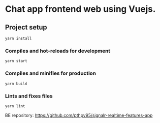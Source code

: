 # Chat app frontend web using Vuejs.

## Project setup
```
yarn install
```

### Compiles and hot-reloads for development
```
yarn start
```

### Compiles and minifies for production
```
yarn build
```

### Lints and fixes files
```
yarn lint
```

BE repository: https://github.com/pthpv95/signalr-realtime-features-app
